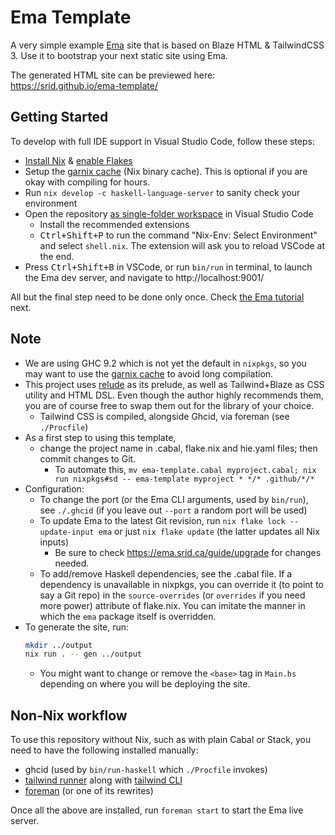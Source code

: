# Ema Template

A very simple example [Ema](https://ema.srid.ca/) site that is based on Blaze HTML & TailwindCSS 3. Use it to bootstrap your next static site using Ema.

The generated HTML site can be previewed here: https://srid.github.io/ema-template/

## Getting Started

To develop with full IDE support in Visual Studio Code, follow these steps:

- [Install Nix](https://nixos.org/download.html) & [enable Flakes](https://nixos.wiki/wiki/Flakes)
- Setup the [garnix cache](https://garnix.io/docs/caching) (Nix binary cache). This is optional if you are okay with compiling for hours.
- Run `nix develop -c haskell-language-server` to sanity check your environment 
- Open the repository [as single-folder workspace](https://code.visualstudio.com/docs/editor/workspaces#_singlefolder-workspaces) in Visual Studio Code
    - Install the recommended extensions
    - <kbd>Ctrl+Shift+P</kbd> to run the command "Nix-Env: Select Environment" and select `shell.nix`. The extension will ask you to reload VSCode at the end.
- Press <kbd>Ctrl+Shift+B</kbd> in VSCode, or run `bin/run` in terminal, to launch the Ema dev server, and navigate to http://localhost:9001/

All but the final step need to be done only once. Check [the Ema tutorial](https://ema.srid.ca/start/tutorial) next.

## Note

- We are using GHC 9.2 which is not yet the default in `nixpkgs`, so you may want to use the [garnix cache](https://garnix.io/docs/caching) to avoid long compilation.
- This project uses [relude](https://github.com/kowainik/relude) as its prelude, as well as Tailwind+Blaze as CSS utility and HTML DSL. Even though the author highly recommends them, you are of course free to swap them out for the library of your choice.
  - Tailwind CSS is compiled, alongside Ghcid, via foreman (see `./Procfile`)
- As a first step to using this template, 
  - change the project name in .cabal, flake.nix and hie.yaml files; then commit changes to Git.
      - To automate this, `mv ema-template.cabal myproject.cabal; nix run nixpkgs#sd -- ema-template myproject * */* .github/*/*`
- Configuration:
  - To change the port (or the Ema CLI arguments, used by `bin/run`), see `./.ghcid` (if you leave out `--port` a random port will be used)
  - To update Ema to the latest Git revision, run `nix flake lock --update-input ema` or just `nix flake update` (the latter updates all Nix inputs)
    - Be sure to check https://ema.srid.ca/guide/upgrade for changes needed.
  - To add/remove Haskell dependencies, see the .cabal file. If a dependency is unavailable in nixpkgs, you can override it (to point to say a Git repo) in the `source-overrides` (or `overrides` if you need more power) attribute of flake.nix. You can imitate the manner in which the `ema` package itself is overridden.
- To generate the site, run:
  ```sh
  mkdir ../output 
  nix run . -- gen ../output
  ```
  - You might want to change or remove the `<base>` tag in `Main.hs` depending on where you will be deploying the site.

## Non-Nix workflow

To use this repository without Nix, such as with plain Cabal or Stack, you need to have the following installed manually:

- ghcid (used by `bin/run-haskell` which `./Procfile` invokes)
- [tailwind runner](https://hackage.haskell.org/package/tailwind) along with [tailwind CLI](https://tailwindcss.com/docs/installation)
- [foreman](http://ddollar.github.io/foreman/) (or one of its rewrites)

Once all the above are installed, run `foreman start` to start the Ema live server.
